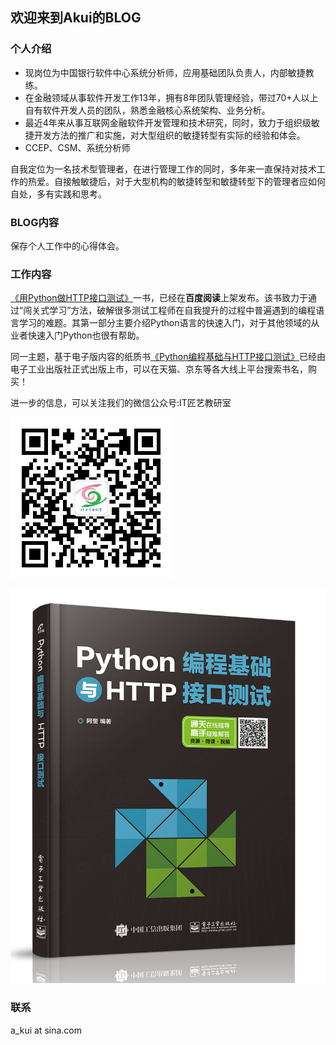 ## 欢迎来到Akui的BLOG

### 个人介绍

* 现岗位为中国银行软件中心系统分析师，应用基础团队负责人，内部敏捷教练。
* 在金融领域从事软件开发工作13年，拥有8年团队管理经验，带过70+人以上自有软件开发人员的团队，熟悉金融核心系统架构、业务分析。
* 最近4年来从事互联网金融软件开发管理和技术研究，同时，致力于组织级敏捷开发方法的推广和实施，对大型组织的敏捷转型有实际的经验和体会。
* CCEP、CSM、系统分析师


自我定位为一名技术型管理者，在进行管理工作的同时，多年来一直保持对技术工作的热爱。自接触敏捷后，对于大型机构的敏捷转型和敏捷转型下的管理者应如何自处，多有实践和思考。


### BLOG内容

保存个人工作中的心得体会。

### 工作内容

[《用Python做HTTP接口测试》][book]一书，已经在**百度阅读**上架发布。该书致力于通过“闯关式学习”方法，破解很多测试工程师在自我提升的过程中普遍遇到的编程语言学习的难题。其第一部分主要介绍Python语言的快速入门，对于其他领域的从业者快速入门Python也很有帮助。

同一主题，基于电子版内容的纸质书[《Python编程基础与HTTP接口测试》][realbook]已经由电子工业出版社正式出版上市，可以在天猫、京东等各大线上平台搜索书名，购买！

进一步的信息，可以关注我们的微信公众号:IT匠艺教研室

![公众号](images/itcraftsmanship.jpg)

![Python编程基础与HTTP接口测试](images/book.jpg)


[book]: https://yuedu.baidu.com/ebook/4a3da898dc88d0d233d4b14e852458fb770b38b2

[realbook]: https://search.jd.com/Search?keyword=python%E7%BC%96%E7%A8%8B%E5%9F%BA%E7%A1%80%E4%B8%8Ehttp%E6%8E%A5%E5%8F%A3%E6%B5%8B%E8%AF%95&enc=utf-8&wq=python%E7%BC%96%E7%A8%8B%E5%9F%BA%E7%A1%80%E4%B8%8Ehttp%E6%8E%A5%E5%8F%A3%E6%B5%8B%E8%AF%95
### 联系

a_kui at sina.com

